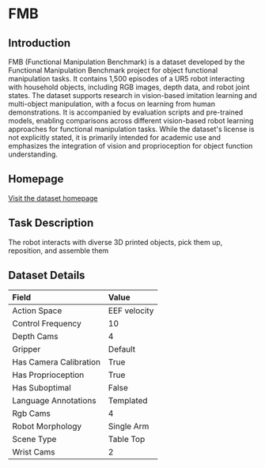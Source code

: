 # FMB


## Introduction

FMB (Functional Manipulation Benchmark) is a dataset developed by the Functional Manipulation Benchmark project for object functional manipulation tasks. It contains 1,500 episodes of a UR5 robot interacting with household objects, including RGB images, depth data, and robot joint states. The dataset supports research in vision-based imitation learning and multi-object manipulation, with a focus on learning from human demonstrations. It is accompanied by evaluation scripts and pre-trained models, enabling comparisons across different vision-based robot learning approaches for functional manipulation tasks. While the dataset's license is not explicitly stated, it is primarily intended for academic use and emphasizes the integration of vision and proprioception for object function understanding.


## Homepage

[Visit the dataset homepage](https://functional-manipulation-benchmark.github.io/)


## Task Description

The robot interacts with diverse 3D printed objects, pick them up, reposition, and assemble them


## Dataset Details

| Field                            | Value                    |
|:---------------------------------|:-------------------------|
| Action Space                     | EEF velocity           |
| Control Frequency                     | 10           |
| Depth Cams                     | 4           |
| Gripper                     | Default           |
| Has Camera Calibration                     | True           |
| Has Proprioception                     | True           |
| Has Suboptimal                     | False           |
| Language Annotations                     | Templated           |
| Rgb Cams                     | 4           |
| Robot Morphology                     | Single Arm           |
| Scene Type                     | Table Top           |
| Wrist Cams                     | 2           |


